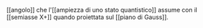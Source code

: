 [[angolo]] che l'[[ampiezza di uno stato quantistico]] assume con il [[semiasse X+]] quando proiettata sul [[piano di Gauss]].

